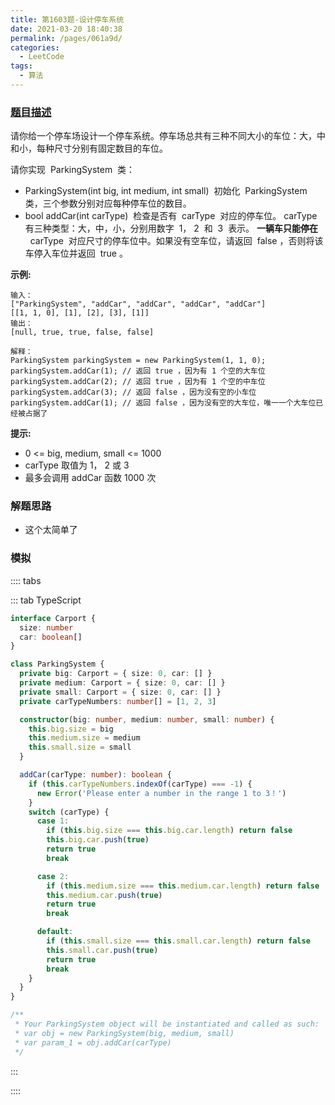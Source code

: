 ```yaml
---
title: 第1603题-设计停车系统
date: 2021-03-20 18:40:38
permalink: /pages/061a9d/
categories:
  - LeetCode
tags:
  - 算法
---
```


### [题目描述](https://leetcode-cn.com/problems/design-parking-system/)

请你给一个停车场设计一个停车系统。停车场总共有三种不同大小的车位：大，中和小，每种尺寸分别有固定数目的车位。

请你实现  <span class="span-shadow">ParkingSystem</span>  类：

- <span class="span-shadow">ParkingSystem(int big, int medium, int small)</span>  初始化  <span class="span-shadow">ParkingSystem</span>  类，三个参数分别对应每种停车位的数目。
- <span class="span-shadow">bool addCar(int carType)</span>  检查是否有  <span class="span-shadow">carType</span>  对应的停车位。 <span class="span-shadow">carType</span>  有三种类型：大，中，小，分别用数字  <span class="span-shadow">1， 2</span>  和  <span class="span-shadow">3</span>  表示。 **一辆车只能停在**   <span class="span-shadow">carType</span>  对应尺寸的停车位中。如果没有空车位，请返回  <span class="span-shadow">false</span> ，否则将该车停入车位并返回  <span class="span-shadow">true</span> 。

<!-- more -->

**示例:**

```
输入：
["ParkingSystem", "addCar", "addCar", "addCar", "addCar"]
[[1, 1, 0], [1], [2], [3], [1]]
输出：
[null, true, true, false, false]

解释：
ParkingSystem parkingSystem = new ParkingSystem(1, 1, 0);
parkingSystem.addCar(1); // 返回 true ，因为有 1 个空的大车位
parkingSystem.addCar(2); // 返回 true ，因为有 1 个空的中车位
parkingSystem.addCar(3); // 返回 false ，因为没有空的小车位
parkingSystem.addCar(1); // 返回 false ，因为没有空的大车位，唯一一个大车位已经被占据了
```

**提示:**

- <span class="span-shadow">0 <= big, medium, small <= 1000</span>
- <span class="span-shadow">carType</span> 取值为 <span class="span-shadow">1， 2</span> 或 <span class="span-shadow">3</span>
- 最多会调用 <span class="span-shadow">addCar</span> 函数 <span class="span-shadow">1000</span> 次

### 解题思路

- 这个太简单了

### 模拟

:::: tabs

::: tab TypeScript

```TypeScript
interface Carport {
  size: number
  car: boolean[]
}

class ParkingSystem {
  private big: Carport = { size: 0, car: [] }
  private medium: Carport = { size: 0, car: [] }
  private small: Carport = { size: 0, car: [] }
  private carTypeNumbers: number[] = [1, 2, 3]

  constructor(big: number, medium: number, small: number) {
    this.big.size = big
    this.medium.size = medium
    this.small.size = small
  }

  addCar(carType: number): boolean {
    if (this.carTypeNumbers.indexOf(carType) === -1) {
      new Error('Please enter a number in the range 1 to 3！')
    }
    switch (carType) {
      case 1:
        if (this.big.size === this.big.car.length) return false
        this.big.car.push(true)
        return true
        break

      case 2:
        if (this.medium.size === this.medium.car.length) return false
        this.medium.car.push(true)
        return true
        break

      default:
        if (this.small.size === this.small.car.length) return false
        this.small.car.push(true)
        return true
        break
    }
  }
}

/**
 * Your ParkingSystem object will be instantiated and called as such:
 * var obj = new ParkingSystem(big, medium, small)
 * var param_1 = obj.addCar(carType)
 */
```

:::

::::

